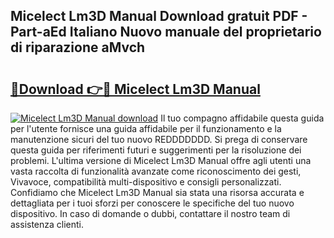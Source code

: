 ## Micelect Lm3D Manual Download gratuit PDF - Part-aEd Italiano Nuovo manuale del proprietario di riparazione aMvch

# <h2><a href="http://dfc4dx.blite.top/?on=Micelect+Lm3D+Manual">🔗Download 👉🔴 Micelect Lm3D Manual</a></h2>

[![Micelect Lm3D Manual download](https://i.imgur.com/lujVjoI.png)](http://dfc4dx.blite.top/?on=Micelect+Lm3D+Manual)
Il tuo compagno affidabile questa guida per l'utente fornisce una guida affidabile per il funzionamento e la manutenzione sicuri del tuo nuovo REDDDDDDD. Si prega di conservare questa guida per riferimenti futuri e suggerimenti per la risoluzione dei problemi. L'ultima versione di Micelect Lm3D Manual offre agli utenti una vasta raccolta di funzionalità avanzate come riconoscimento dei gesti, Vivavoce, compatibilità multi-dispositivo e consigli personalizzati. Confidiamo che Micelect Lm3D Manual sia stata una risorsa accurata e dettagliata per i tuoi sforzi per conoscere le specifiche del tuo nuovo dispositivo. In caso di domande o dubbi, contattare il nostro team di assistenza clienti.
